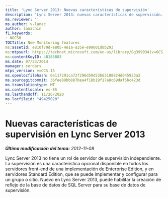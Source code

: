 ```yaml
---
title: 'Lync Server 2013: Nuevas características de supervisión'
description: 'Lync Server 2013: nuevas características de supervisión.'
ms.reviewer: ''
ms.author: v-lanac
author: lanachin
f1.keywords:
- NOCSH
TOCTitle: New Monitoring features
ms:assetid: e810f79d-e805-4e1a-a35e-e99001d0b293
ms:mtpsurl: https://technet.microsoft.com/en-us/library/Gg399034(v=OCS.15)
ms:contentKeyID: 48185883
ms.date: 07/23/2014
manager: serdars
mtps_version: v=OCS.15
ms.openlocfilehash: 6e117291ca72f296d59d53b63188824d045923a2
ms.sourcegitcommit: 36fee89bb887bea4f18b19f17a8c69daf5bc423d
ms.translationtype: MT
ms.contentlocale: es-ES
ms.lasthandoff: 11/26/2020
ms.locfileid: "49425020"
---
```

# <a name="new-monitoring-features-in-lync-server-2013"></a>Nuevas características de supervisión en Lync Server 2013

<div data-xmlns="http://www.w3.org/1999/xhtml">

<div class="topic" data-xmlns="http://www.w3.org/1999/xhtml" data-msxsl="urn:schemas-microsoft-com:xslt" data-cs="https://msdn.microsoft.com/">

<div data-asp="https://msdn2.microsoft.com/asp">



</div>

<div id="mainSection">

<div id="mainBody">

<span> </span>

_**Última modificación del tema:** 2012-11-08_

Lync Server 2013 no tiene un rol de servidor de supervisión independiente. La supervisión es una característica opcional disponible en todos los servidores front-end de una implementación de Enterprise Edition, y en servidores Standard Edition, que se puede implementar y configurar para un grupo o sitio. Nuevo en Lync Server 2013, puede habilitar la creación de reflejo de la base de datos de SQL Server para su base de datos de supervisión.

</div>

<span> </span>

</div>

</div>

</div>

